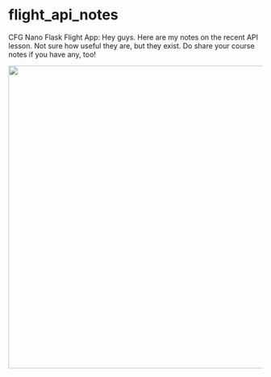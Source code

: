 # flight_api_notes
CFG Nano Flask Flight App:
Hey guys. Here are my notes on the recent API lesson. Not sure how useful they are, but they exist. 
Do share your course notes if you have any, too! 

<img src="https://media.giphy.com/media/WsNbxuFkLi3IuGI9NU/giphy.gif" width=600>

